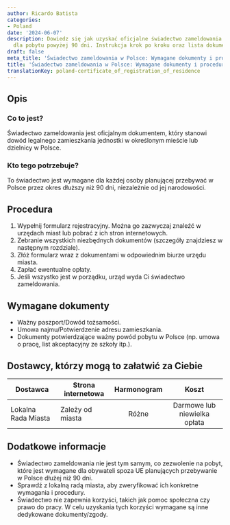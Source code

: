 ```yaml
---
author: Ricardo Batista
categories:
- Poland
date: '2024-06-07'
description: Dowiedz się jak uzyskać oficjalne świadectwo zameldowania w Polsce, wymagane
  dla pobytu powyżej 90 dni. Instrukcja krok po kroku oraz lista dokumentów.
draft: false
meta_title: 'Świadectwo zameldowania w Polsce: Wymagane dokumenty i procedura'
title: 'Świadectwo zameldowania w Polsce: Wymagane dokumenty i procedura'
translationKey: poland-certificate_of_registration_of_residence
---
```



## Opis
### Co to jest?
Świadectwo zameldowania jest oficjalnym dokumentem, który stanowi dowód legalnego zamieszkania jednostki w określonym mieście lub dzielnicy w Polsce.

### Kto tego potrzebuje?
To świadectwo jest wymagane dla każdej osoby planującej przebywać w Polsce przez okres dłuższy niż 90 dni, niezależnie od jej narodowości.

## Procedura
1. Wypełnij formularz rejestracyjny. Można go zazwyczaj znaleźć w urzędach miast lub pobrać z ich stron internetowych.
2. Zebranie wszystkich niezbędnych dokumentów (szczegóły znajdziesz w następnym rozdziale).
3. Złóż formularz wraz z dokumentami w odpowiednim biurze urzędu miasta.
4. Zapłać ewentualne opłaty.
5. Jeśli wszystko jest w porządku, urząd wyda Ci świadectwo zameldowania.

## Wymagane dokumenty
- Ważny paszport/Dowód tożsamości.
- Umowa najmu/Potwierdzenie adresu zamieszkania.
- Dokumenty potwierdzające ważny powód pobytu w Polsce (np. umowa o pracę, list akceptacyjny ze szkoły itp.).

## Dostawcy, którzy mogą to załatwić za Ciebie

| Dostawca        |     Strona internetowa                                |     Harmonogram    |       Koszt      |
| --------------- | ---------------------------------- |  :-------------: | :-------------: |
| Lokalna Rada Miasta      |  Zależy od miasta        |      Różne      |    Darmowe lub niewielka opłata     |

## Dodatkowe informacje
- Świadectwo zameldowania nie jest tym samym, co zezwolenie na pobyt, które jest wymagane dla obywateli spoza UE planujących przebywanie w Polsce dłużej niż 90 dni.
- Sprawdź z lokalną radą miasta, aby zweryfikować ich konkretne wymagania i procedury.
- Świadectwo nie zapewnia korzyści, takich jak pomoc społeczna czy prawo do pracy. W celu uzyskania tych korzyści wymagane są inne dedykowane dokumenty/zgody.